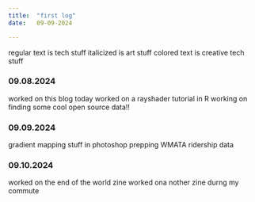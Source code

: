 ```yaml
---
title:  "first log"
date:   09-09-2024

---
```

regular text is tech stuff
italicized is art stuff 
colored text is creative tech stuff 
### 09.08.2024
worked on this blog today
worked on a rayshader tutorial in R
working on finding some cool open source data!!

### 09.09.2024
gradient mapping stuff in photoshop
prepping WMATA ridership data

### 09.10.2024
worked on the end of the world zine
worked ona nother zine durng my commute 




